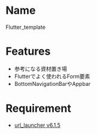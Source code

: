 # Name

Flutter_template

# Features

* 参考になる資材置き場
* Flutterでよく使われるForm要素
* BottomNavigationBarやAppbar

# Requirement

* [url_launcher v6.1.5](https://pub.dev/packages/url_launcher/install)